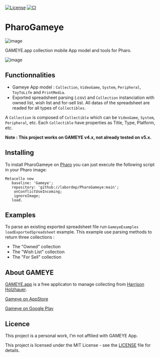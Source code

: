 [![License](https://img.shields.io/github/license/labordep/PharoGameye.svg)](./LICENSE)
[![CI](https://github.com/labordep/PharoGameye/actions/workflows/CI.yml/badge.svg)](https://github.com/labordep/PharoGameye/actions/workflows/CI.yml)

# PharoGameye

![image](https://user-images.githubusercontent.com/49183340/224508985-aafac0c0-2247-4d01-8daa-6204033367dc.png)

GAMEYE.app collection mobile App model and tools for Pharo.

![image](https://user-images.githubusercontent.com/49183340/225460239-aa9b1bff-e7c0-41ed-a2c7-f2947dbeb2c0.png)

## Functionnalities

- Gameye App model : ```Collection```, ```VideoGame```, ```System```, ```Peripheral```, ```ToyToLife``` and ```PrintMedia```.
- Exported spreadsheet parsing (.csv) and ```Collection``` instanciation with owned list, wish list and for-sell list. All datas of the spreadsheet are readed for all types of ```Collectibles```.

A ```Collection``` is composed of ```Collectible``` which can be ```VideoGame```, ```System```, ```Peripheral```, etc.
Each ```Collectible``` have properties as Title, Type, Platform, etc.

**Note : This project works on GAMEYE v4.x, not already tested on v5.x.**

## Installing

To install PharoGameye on [Pharo](https://pharo.org/) you can just execute the following script in your Pharo image:

```smalltalk
Metacello new
   baseline: 'Gameye';
   repository: 'github://labordep/PharoGameye:main';
	onConflictUseIncoming;
	ignoreImage;
   load.
```

## Examples

To parse an existing exported spreadsheet file run ```GameyeExamples loadExportedSpreadsheet``` example.
This example use parsing methods to return three collections : 
- The "Owned" collection
- The "Wish List" collection 
- The "For Sell" collection

## About GAMEYE

[GAMEYE.app](https://gameye.app/) is a free applicaton to manage collecting from [Harrison Holzhauer](https://www.hdnastudio.com/).

[Gameye on AppStore](https://apps.apple.com/fr/app/gameye/id1105342771)

[Gameye on Google Play](https://play.google.com/store/apps/details?id=com.hairyharri.gameye&hl=fr&gl=US&pli=1)

## Licence

This project is a personal work, I'm not affilied with GAMEYE App.

This project is licensed under the MIT License - see the [LICENSE](LICENSE) file for details.
